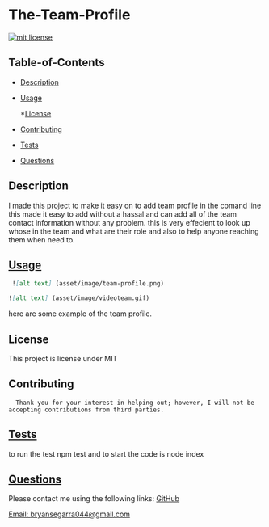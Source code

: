 # The-Team-Profile
[![mit license](https://img.shields.io/badge/License-mit-blue.svg)](undefined)

  ## Table-of-Contents
  * [Description](#description)
  * [Usage](#usage)
  
    *[License](#license)
    
  * [Contributing](#contributing)
  * [Tests](#tests)
  * [Questions](#questions)
  
  ## Description
  I made this project to make it easy on to add team profile in the comand line this made it easy to add without a hassal and can add all of the team contact information without any problem.
  this is very effecient to look up whose in the team and what are their role and also to help anyone reaching them when need to.
  
  ## [Usage](#table-of-contents)
  
  ```md
   ![alt text] (asset/image/team-profile.png)
  ```
   
  ```md
  ![alt text] (asset/image/videoteam.gif)
  ```
   here are some example of the team profile.

  ## License 

  This project is license under MIT

  ## Contributing

   
      Thank you for your interest in helping out; however, I will not be accepting contributions from third parties.
      
  ## [Tests](#table-of-contents)
  to run the test npm test and to start the code is node index 

  ##  [Questions](#table-of-contents)
  Please contact me using the following links:
  [GitHub](https://github.com/Bryguy20)
  
  [Email: bryansegarra044@gmail.com](mailto:bryansegarra044@gmail.com)